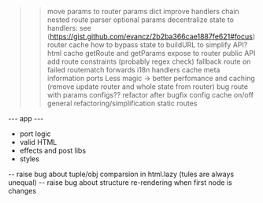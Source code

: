 >> move params to router
>> params dict
>> improve handlers chain
>> nested route parser
>> optional params
>> decentralize state to handlers: see (https://gist.github.com/evancz/2b2ba366cae1887fe621#focus)
>> router cache
>> how to bypass state to buildURL to simplify API?
>> html cache
>> getRoute and getParams expose to router public API
>> add route constraints (probably regex check)
>> fallback route on failed routematch
>> forwards
>> i18n
>> handlers cache
>> meta information ports
>> Less magic -> better perfomance and caching (remove update router and whole state from router)
>> bug route with params
>> configs??
>> refactor after bugfix
>> config cache on/off
>> general refactoring/simplification
>> static routes

--- app ---
- port logic
- valid HTML
- effects and post libs
- styles

-- raise bug about tuple/obj comparsion in html.lazy (tules are always unequal)
-- raise bug about structure re-rendering when first node is changes
